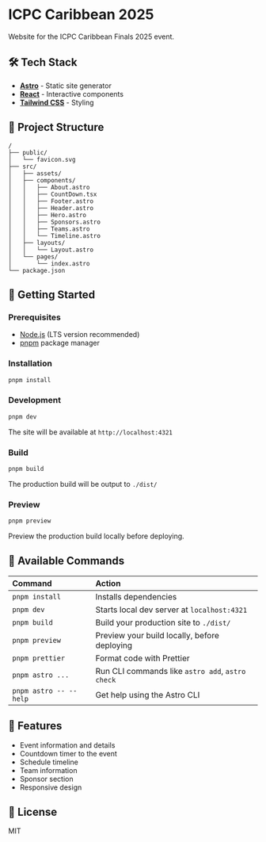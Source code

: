 # ICPC Caribbean 2025

Website for the ICPC Caribbean Finals 2025 event.

## 🛠️ Tech Stack

- **[Astro](https://astro.build)** - Static site generator
- **[React](https://react.dev)** - Interactive components
- **[Tailwind CSS](https://tailwindcss.com)** - Styling

## 📁 Project Structure

```text
/
├── public/
│   └── favicon.svg
├── src/
│   ├── assets/
│   ├── components/
│   │   ├── About.astro
│   │   ├── CountDown.tsx
│   │   ├── Footer.astro
│   │   ├── Header.astro
│   │   ├── Hero.astro
│   │   ├── Sponsors.astro
│   │   ├── Teams.astro
│   │   └── Timeline.astro
│   ├── layouts/
│   │   └── Layout.astro
│   └── pages/
│       └── index.astro
└── package.json
```

## 🚀 Getting Started

### Prerequisites

- [Node.js](https://nodejs.org/) (LTS version recommended)
- [pnpm](https://pnpm.io/) package manager

### Installation

```sh
pnpm install
```

### Development

```sh
pnpm dev
```

The site will be available at `http://localhost:4321`

### Build

```sh
pnpm build
```

The production build will be output to `./dist/`

### Preview

```sh
pnpm preview
```

Preview the production build locally before deploying.

## 📝 Available Commands

| Command                | Action                                           |
| :--------------------- | :----------------------------------------------- |
| `pnpm install`         | Installs dependencies                            |
| `pnpm dev`             | Starts local dev server at `localhost:4321`      |
| `pnpm build`           | Build your production site to `./dist/`          |
| `pnpm preview`         | Preview your build locally, before deploying     |
| `pnpm prettier`        | Format code with Prettier                        |
| `pnpm astro ...`       | Run CLI commands like `astro add`, `astro check` |
| `pnpm astro -- --help` | Get help using the Astro CLI                     |

## 🎯 Features

- Event information and details
- Countdown timer to the event
- Schedule timeline
- Team information
- Sponsor section
- Responsive design

## 📄 License

MIT
